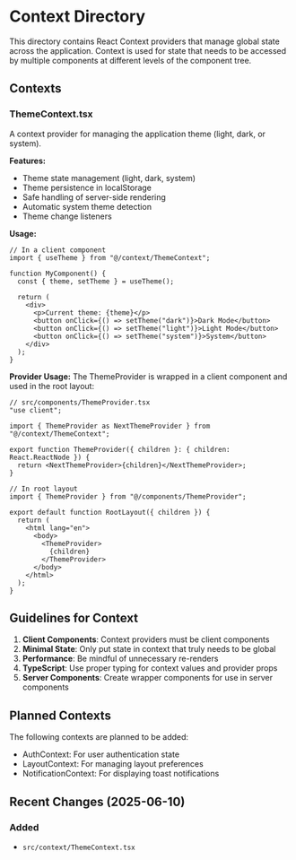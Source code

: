 # Context Directory

This directory contains React Context providers that manage global state across the application. Context is used for state that needs to be accessed by multiple components at different levels of the component tree.

## Contexts

### ThemeContext.tsx
A context provider for managing the application theme (light, dark, or system).

**Features:**
- Theme state management (light, dark, system)
- Theme persistence in localStorage
- Safe handling of server-side rendering
- Automatic system theme detection
- Theme change listeners

**Usage:**
```tsx
// In a client component
import { useTheme } from "@/context/ThemeContext";

function MyComponent() {
  const { theme, setTheme } = useTheme();
  
  return (
    <div>
      <p>Current theme: {theme}</p>
      <button onClick={() => setTheme("dark")}>Dark Mode</button>
      <button onClick={() => setTheme("light")}>Light Mode</button>
      <button onClick={() => setTheme("system")}>System</button>
    </div>
  );
}
```

**Provider Usage:**
The ThemeProvider is wrapped in a client component and used in the root layout:

```tsx
// src/components/ThemeProvider.tsx
"use client";

import { ThemeProvider as NextThemeProvider } from "@/context/ThemeContext";

export function ThemeProvider({ children }: { children: React.ReactNode }) {
  return <NextThemeProvider>{children}</NextThemeProvider>;
}

// In root layout
import { ThemeProvider } from "@/components/ThemeProvider";

export default function RootLayout({ children }) {
  return (
    <html lang="en">
      <body>
        <ThemeProvider>
          {children}
        </ThemeProvider>
      </body>
    </html>
  );
}
```

## Guidelines for Context

1. **Client Components**: Context providers must be client components
2. **Minimal State**: Only put state in context that truly needs to be global
3. **Performance**: Be mindful of unnecessary re-renders
4. **TypeScript**: Use proper typing for context values and provider props
5. **Server Components**: Create wrapper components for use in server components

## Planned Contexts

The following contexts are planned to be added:
- AuthContext: For user authentication state
- LayoutContext: For managing layout preferences
- NotificationContext: For displaying toast notifications

## Recent Changes (2025-06-10)

### Added

- `src/context/ThemeContext.tsx`

